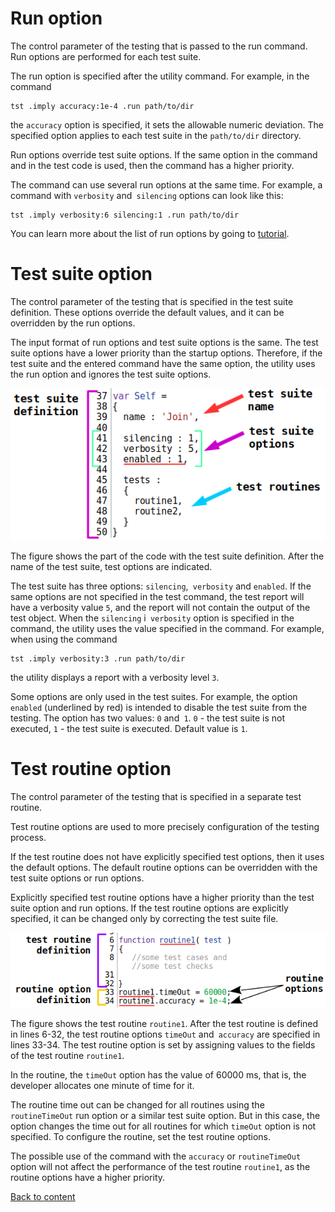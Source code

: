 # Run option

The control parameter of the testing that is passed to the run command. Run options are performed for each test suite.

The run option is specified after the utility command. For example, in the command

```
tst .imply accuracy:1e-4 .run path/to/dir
```

the `accuracy` option is specified, it sets the allowable numeric deviation. The specified option applies to each test suite in the `path/to/dir` directory.

Run options override test suite options. If the same option in the command and in the test code is used, then the command has a higher priority.

The command can use several run options at the same time. For example, a command with `verbosity` and` silencing` options can look like this:

```
tst .imply verbosity:6 silencing:1 .run path/to/dir
```

You can learn more about the list of run options by going to [tutorial](../tutorial/Help.md#Options-launch-and-options-suites).

# Test suite option

The control parameter of the testing that is specified in the test suite definition. These options override the default values, and it can be overridden by the run options.

The input format of run options and test suite options is the same. The test suite options have a lower priority than the startup options. Therefore, if the test suite and the entered command have the same option, the utility uses the run option and ignores the test suite options.

![test.suite.options.png](../../images/test.suite.options.png)

The figure shows the part of the code with the test suite definition. After the name of the test suite, test options are indicated.

The test suite has three options: `silencing`,` verbosity` and `enabled`. If the same options are not specified in the test command, the test report will have a verbosity value `5`, and the report will not contain the output of the test object. When the `silencing` i` verbosity` option is specified in the command, the utility uses the value specified in the command. For example, when using the command

```
tst .imply verbosity:3 .run path/to/dir 
```

the utility displays a report with a verbosity level `3`.

Some options are only used in the test suites. For example, the option `enabled` (underlined by red) is intended to disable the test suite from the testing. The option has two values: `0` and` 1`. `0` - the test suite is not executed, `1` - the test suite is executed. Default value is `1`.

# Test routine option

The control parameter of the testing that is specified in a separate test routine.

Test routine options are used to more precisely configuration of the testing process.

If the test routine does not have explicitly specified test options, then it uses the default options. The default routine options can be overridden with the test suite options or run options.

Explicitly specified test routine options have a higher priority than the test suite option and run options. If the test routine options are explicitly specified, it can be changed only by correcting the test suite file.

![test.routine.options.png](../../images/test.routine.options.png)

The figure shows the test routine `routine1`. After the test routine is defined in lines 6-32, the test routine options `timeOut` and` accuracy` are specified in lines 33-34. The test routine option is set by assigning values to the fields of the test routine `routine1`.

In the routine, the `timeOut` option has the value of 60000 ms, that is, the developer allocates one minute of time for it.

The routine time out can be changed for all routines using the `routineTimeOut` run option or a similar test suite option. But in this case, the option changes the time out for all routines for which `timeOut` option is not specified. To configure the routine, set the test routine options.

The possible use of the command with the `accuracy` or `routineTimeOut` option will not affect the performance of the test routine `routine1`, as the routine options have a higher priority.

[Back to content](../README.md#Concepts)
